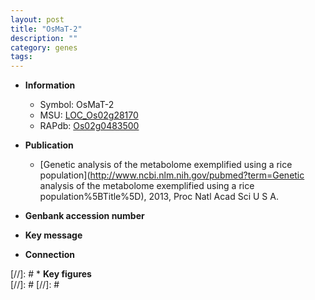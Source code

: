 ```yaml
---
layout: post
title: "OsMaT-2"
description: ""
category: genes
tags: 
---
```


* **Information**  
    + Symbol: OsMaT-2  
    + MSU: [LOC_Os02g28170](http://rice.plantbiology.msu.edu/cgi-bin/ORF_infopage.cgi?orf=LOC_Os02g28170)  
    + RAPdb: [Os02g0483500](http://rapdb.dna.affrc.go.jp/viewer/gbrowse_details/irgsp1?name=Os02g0483500)  

* **Publication**  
    + [Genetic analysis of the metabolome exemplified using a rice population](http://www.ncbi.nlm.nih.gov/pubmed?term=Genetic analysis of the metabolome exemplified using a rice population%5BTitle%5D), 2013, Proc Natl Acad Sci U S A.

* **Genbank accession number**  

* **Key message**  

* **Connection**  

[//]: # * **Key figures**  
[//]: # 
[//]: # 
